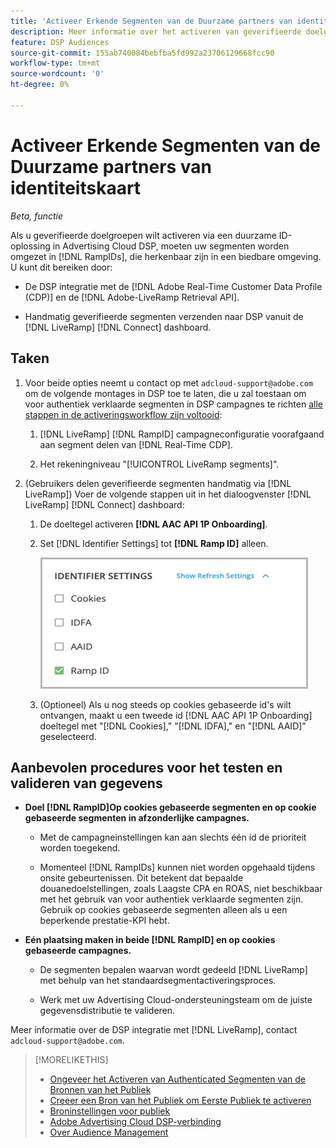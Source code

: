 ```yaml
---
title: 'Activeer Erkende Segmenten van de Duurzame partners van identiteitskaart '
description: Meer informatie over het activeren van geverifieerde doelgroepen via een duurzame ID-oplossing.
feature: DSP Audiences
source-git-commit: 155ab740084bebfba5fd992a23706129668fcc90
workflow-type: tm+mt
source-wordcount: '0'
ht-degree: 0%

---
```


# Activeer Erkende Segmenten van de Duurzame partners van identiteitskaart

*Beta, functie*

Als u geverifieerde doelgroepen wilt activeren via een duurzame ID-oplossing in Advertising Cloud DSP, moeten uw segmenten worden omgezet in [!DNL RampIDs], die herkenbaar zijn in een biedbare omgeving. U kunt dit bereiken door:

* De DSP integratie met de [!DNL Adobe Real-Time Customer Data Profile (CDP)] en de [!DNL Adobe-LiveRamp Retrieval API].

* Handmatig geverifieerde segmenten verzenden naar DSP vanuit de [!DNL LiveRamp] [!DNL Connect] dashboard.

## Taken

1. Voor beide opties neemt u contact op met `adcloud-support@adobe.com` om de volgende montages in DSP toe te laten, die u zal toestaan om voor authentiek verklaarde segmenten in DSP campagnes te richten [alle stappen in de activeringsworkflow zijn voltooid](source-about.md#workflow-sources):

   1. [!DNL LiveRamp] [!DNL RampID] campagneconfiguratie voorafgaand aan segment delen van [!DNL Real-Time CDP].

   1. Het rekeningniveau &quot;[!UICONTROL LiveRamp segments]&quot;.

1. (Gebruikers delen geverifieerde segmenten handmatig via [!DNL LiveRamp]) Voer de volgende stappen uit in het dialoogvenster [!DNL LiveRamp] [!DNL Connect] dashboard:

   1. De doeltegel activeren **[!DNL AAC API 1P Onboarding]**.

   1. Set [!DNL Identifier Settings] tot **[!DNL Ramp ID]** alleen.

      ![Instellingen voor id](/help/dsp/assets/liveramp-tile-settings.png)

   1. (Optioneel) Als u nog steeds op cookies gebaseerde id&#39;s wilt ontvangen, maakt u een tweede id [!DNL AAC API 1P Onboarding] doeltegel met &quot;[!DNL Cookies],&quot; &quot;[!DNL IDFA],&quot; en &quot;[!DNL AAID]&quot; geselecteerd.

## Aanbevolen procedures voor het testen en valideren van gegevens

* **Doel [!DNL RampID]Op cookies gebaseerde segmenten en op cookie gebaseerde segmenten in afzonderlijke campagnes.**

   * Met de campagneinstellingen kan aan slechts één id de prioriteit worden toegekend.

   * Momenteel [!DNL RampIDs] kunnen niet worden opgehaald tijdens onsite gebeurtenissen. Dit betekent dat bepaalde douanedoelstellingen, zoals Laagste CPA en ROAS, niet beschikbaar met het gebruik van voor authentiek verklaarde segmenten zijn. Gebruik op cookies gebaseerde segmenten alleen als u een beperkende prestatie-KPI hebt.

* **Eén plaatsing maken in beide [!DNL RampID] en op cookies gebaseerde campagnes.**

   * De segmenten bepalen waarvan wordt gedeeld [!DNL LiveRamp] met behulp van het standaardsegmentactiveringsproces.

   * Werk met uw Advertising Cloud-ondersteuningsteam om de juiste gegevensdistributie te valideren.

Meer informatie over de DSP integratie met [!DNL LiveRamp], contact `adcloud-support@adobe.com`.

>[!MORELIKETHIS]
>
>* [Ongeveer het Activeren van Authenticated Segmenten van de Bronnen van het Publiek](source-about.md)
>* [Creeer een Bron van het Publiek om Eerste Publiek te activeren](source-create.md)
>* [Broninstellingen voor publiek](source-settings.md)
>* [Adobe Advertising Cloud DSP-verbinding](https://experienceleague.adobe.com/docs/experience-platform/destinations/catalog/advertising/adobe-advertising-cloud-connection.html)
>* [Over Audience Management](/help/dsp/audiences/audience-about.md)

